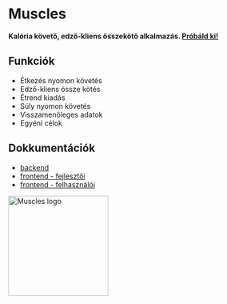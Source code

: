 # Muscles

**Kalória követő, edző-kliens összekötő alkalmazás. [Próbáld ki!](http://34.22.242.178:3000/)**

## Funkciók

- Étkezés nyomon követés
- Edző-kliens össze kötés
- Étrend kiadás
- Súly nyomon követés
- Visszamenőleges adatok
- Egyéni célok

## Dokkumentációk
- [backend](https://github.com/Sboti03/Muscles-projekt-munka/blob/main/backend/README.md)
- [frontend - fejlesztői](https://github.com/Sboti03/Muscles-projekt-munka/blob/main/frontend/README.md)
- [frontend - felhasználói](https://github.com/Sboti03/Muscles-projekt-munka/blob/main/frontend-user-docs/README.md)
<img src="https://i.imgur.com/S12VX3j.png" height=200  alt="Muscles logo"/>


